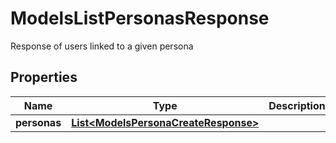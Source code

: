 

# ModelsListPersonasResponse

Response of users linked to a given persona

## Properties

| Name | Type | Description | Notes |
|------------ | ------------- | ------------- | -------------|
|**personas** | [**List&lt;ModelsPersonaCreateResponse&gt;**](ModelsPersonaCreateResponse.md) |  |  |



